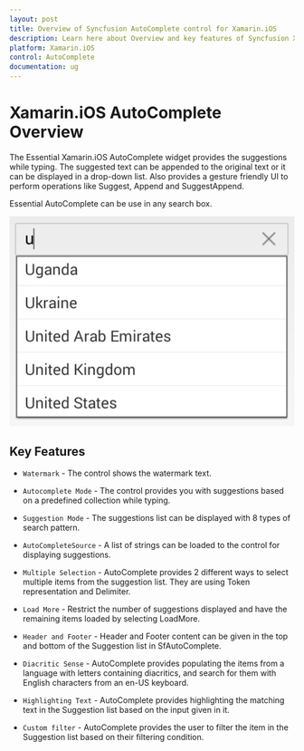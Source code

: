```yaml
---
layout: post
title: Overview of Syncfusion AutoComplete control for Xamarin.iOS
description: Learn here about Overview and key features of Syncfusion Xamarin.iOS AutoComplete Control, its elements, and more.
platform: Xamarin.iOS
control: AutoComplete
documentation: ug
---
```


# Xamarin.iOS AutoComplete Overview

The Essential Xamarin.iOS AutoComplete widget provides the suggestions while typing. The suggested text can be appended to the original text or it can be displayed in a drop-down list. Also provides a gesture friendly UI to perform operations like Suggest, Append and SuggestAppend.

Essential AutoComplete can be use in any search box.

![Xamarin.iOS AutoComplete Overview](images/overview.png)

## Key Features

* `Watermark` - The control shows the watermark text.

* `Autocomplete Mode` - The control provides you with suggestions based on a predefined collection while typing.

* `Suggestion Mode` - The suggestions list can be displayed with 8 types of search pattern.

* `AutoCompleteSource` - A list of strings can be loaded to the control for displaying suggestions.

* `Multiple Selection` - AutoComplete provides 2 different ways to select multiple items from the suggestion list. They are using Token representation and Delimiter.

* `Load More` - Restrict the number of suggestions displayed and have the remaining items loaded by selecting LoadMore.

* `Header and Footer` - Header and Footer content can be given in the top and bottom of the Suggestion list in SfAutoComplete.

* `Diacritic Sense` - AutoComplete provides populating the items from a language with letters containing diacritics, and search for them with English characters from an en-US keyboard.

* `Highlighting Text` - AutoComplete provides highlighting the matching text in the Suggestion list based on the input given in it.

* `Custom filter` - AutoComplete provides the user to filter the item in the Suggestion list based on their filtering condition.



